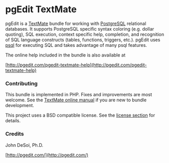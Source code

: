 pgEdit TextMate
=============

pgEdit is a [TextMate](http://macromates.com/) bundle for working with
[PostgreSQL](http://www.postgresql.org/) relational databases. It supports
PostgreSQL specific syntax coloring (e.g. dollar quoting), SQL execution,
context specific help, completion, and recognition of SQL language constructs
(tables, functions, triggers, etc.). pgEdit uses
[psql](http://www.postgresql.org/docs/current/interactive/app-psql.html) for
executing SQL and takes advantage of many psql features.

The online help included in the bundle is also available at

[http://pgedit.com/pgedit-textmate-help](http://pgedit.com/pgedit-textmate-help)


### Contributing

This bundle is implemented in PHP. Fixes and improvements are most welcome. See
the [TextMate online manual](http://manual.macromates.com/en/) if you are new
to bundle development.

This project uses a BSD compatible license. See the 
[license section](http://pgedit.com/pgedit-textmate-help#License) for details.

### Credits

John DeSoi, Ph.D.

[http://pgedit.com/](http://pgedit.com/)
